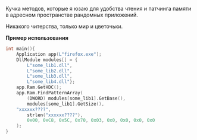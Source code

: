 Кучка методов, которые я юзаю для удобства чтения и патчинга памяти в адресном пространстве рандомных приложений.
 
 Никакого читерства, только мир и цветочьки.

<b> Пример использования</b>

```cpp
int main(){
    Application app(L"firefox.exe");
    DllModule modules[] = { 
		L"some_lib1.dll",
		L"some_lib2.dll",
		L"some_lib3.dll",
		L"some_lib4.dll"};
    app.Ram.GetHDC();
    app.Ram.FindPatternArray( 
        (DWORD) modules[some_lib1].GetBase(),
        modules[some_lib1].GetSize(), 
	"xxxxxx????",
        strlen("xxxxxx????"),
        0x00, 0xC8, 0x5C, 0x70, 0x03, 0x0, 0x0, 0x0, 0x0 
    );
}
```
